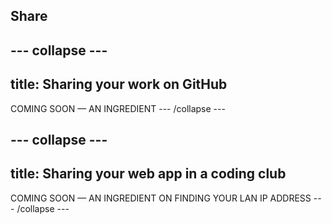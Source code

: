## Share

--- collapse ---
---
title: Sharing your work on GitHub
---

COMING SOON — AN INGREDIENT
--- /collapse ---

--- collapse ---
---
title: Sharing your web app in a coding club
---

COMING SOON — AN INGREDIENT ON FINDING YOUR LAN IP ADDRESS
--- /collapse ---